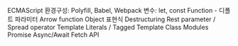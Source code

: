 ECMAScript
환경구성: Polyfill, Babel, Webpack
변수: let, const
Function - 디폴트 파라미터
Arrow function
Object 표현식
Destructuring
Rest parameter / Spread operator
Template Literals / Tagged Template
Class
Modules
Promise
Async/Await
Fetch API
